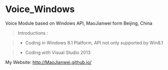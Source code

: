 # Voice_Windows
Voice Module based on Windows API, MaoJianwei form Beijing, China

> Introductions :

> * Coding in Windows 8.1 Platform, API not only supported by Win8.1

> * Coding with Visual Studio 2013

My Website: http://MaoJianwei.github.io/
